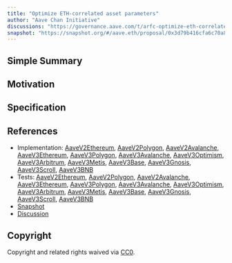 ```yaml
---
title: "Optimize ETH-correlated asset parameters"
author: "Aave Chan Initiative"
discussions: "https://governance.aave.com/t/arfc-optimize-eth-correlated-asset-parameters/17886"
snapshot: "https://snapshot.org/#/aave.eth/proposal/0x3d79b416cfa6c70a85d03d07148d3a2025b88f294694d76fb101167af332c2fc"
---
```


## Simple Summary

## Motivation

## Specification

## References

- Implementation: [AaveV2Ethereum](https://github.com/bgd-labs/aave-proposals-v3/blob/main/src/20240612_Multi_OptimizeETHCorrelatedAssetParameters/AaveV2Ethereum_OptimizeETHCorrelatedAssetParameters_20240612.sol), [AaveV2Polygon](https://github.com/bgd-labs/aave-proposals-v3/blob/main/src/20240612_Multi_OptimizeETHCorrelatedAssetParameters/AaveV2Polygon_OptimizeETHCorrelatedAssetParameters_20240612.sol), [AaveV2Avalanche](https://github.com/bgd-labs/aave-proposals-v3/blob/main/src/20240612_Multi_OptimizeETHCorrelatedAssetParameters/AaveV2Avalanche_OptimizeETHCorrelatedAssetParameters_20240612.sol), [AaveV3Ethereum](https://github.com/bgd-labs/aave-proposals-v3/blob/main/src/20240612_Multi_OptimizeETHCorrelatedAssetParameters/AaveV3Ethereum_OptimizeETHCorrelatedAssetParameters_20240612.sol), [AaveV3Polygon](https://github.com/bgd-labs/aave-proposals-v3/blob/main/src/20240612_Multi_OptimizeETHCorrelatedAssetParameters/AaveV3Polygon_OptimizeETHCorrelatedAssetParameters_20240612.sol), [AaveV3Avalanche](https://github.com/bgd-labs/aave-proposals-v3/blob/main/src/20240612_Multi_OptimizeETHCorrelatedAssetParameters/AaveV3Avalanche_OptimizeETHCorrelatedAssetParameters_20240612.sol), [AaveV3Optimism](https://github.com/bgd-labs/aave-proposals-v3/blob/main/src/20240612_Multi_OptimizeETHCorrelatedAssetParameters/AaveV3Optimism_OptimizeETHCorrelatedAssetParameters_20240612.sol), [AaveV3Arbitrum](https://github.com/bgd-labs/aave-proposals-v3/blob/main/src/20240612_Multi_OptimizeETHCorrelatedAssetParameters/AaveV3Arbitrum_OptimizeETHCorrelatedAssetParameters_20240612.sol), [AaveV3Metis](https://github.com/bgd-labs/aave-proposals-v3/blob/main/src/20240612_Multi_OptimizeETHCorrelatedAssetParameters/AaveV3Metis_OptimizeETHCorrelatedAssetParameters_20240612.sol), [AaveV3Base](https://github.com/bgd-labs/aave-proposals-v3/blob/main/src/20240612_Multi_OptimizeETHCorrelatedAssetParameters/AaveV3Base_OptimizeETHCorrelatedAssetParameters_20240612.sol), [AaveV3Gnosis](https://github.com/bgd-labs/aave-proposals-v3/blob/main/src/20240612_Multi_OptimizeETHCorrelatedAssetParameters/AaveV3Gnosis_OptimizeETHCorrelatedAssetParameters_20240612.sol), [AaveV3Scroll](https://github.com/bgd-labs/aave-proposals-v3/blob/main/src/20240612_Multi_OptimizeETHCorrelatedAssetParameters/AaveV3Scroll_OptimizeETHCorrelatedAssetParameters_20240612.sol), [AaveV3BNB](https://github.com/bgd-labs/aave-proposals-v3/blob/main/src/20240612_Multi_OptimizeETHCorrelatedAssetParameters/AaveV3BNB_OptimizeETHCorrelatedAssetParameters_20240612.sol)
- Tests: [AaveV2Ethereum](https://github.com/bgd-labs/aave-proposals-v3/blob/main/src/20240612_Multi_OptimizeETHCorrelatedAssetParameters/AaveV2Ethereum_OptimizeETHCorrelatedAssetParameters_20240612.t.sol), [AaveV2Polygon](https://github.com/bgd-labs/aave-proposals-v3/blob/main/src/20240612_Multi_OptimizeETHCorrelatedAssetParameters/AaveV2Polygon_OptimizeETHCorrelatedAssetParameters_20240612.t.sol), [AaveV2Avalanche](https://github.com/bgd-labs/aave-proposals-v3/blob/main/src/20240612_Multi_OptimizeETHCorrelatedAssetParameters/AaveV2Avalanche_OptimizeETHCorrelatedAssetParameters_20240612.t.sol), [AaveV3Ethereum](https://github.com/bgd-labs/aave-proposals-v3/blob/main/src/20240612_Multi_OptimizeETHCorrelatedAssetParameters/AaveV3Ethereum_OptimizeETHCorrelatedAssetParameters_20240612.t.sol), [AaveV3Polygon](https://github.com/bgd-labs/aave-proposals-v3/blob/main/src/20240612_Multi_OptimizeETHCorrelatedAssetParameters/AaveV3Polygon_OptimizeETHCorrelatedAssetParameters_20240612.t.sol), [AaveV3Avalanche](https://github.com/bgd-labs/aave-proposals-v3/blob/main/src/20240612_Multi_OptimizeETHCorrelatedAssetParameters/AaveV3Avalanche_OptimizeETHCorrelatedAssetParameters_20240612.t.sol), [AaveV3Optimism](https://github.com/bgd-labs/aave-proposals-v3/blob/main/src/20240612_Multi_OptimizeETHCorrelatedAssetParameters/AaveV3Optimism_OptimizeETHCorrelatedAssetParameters_20240612.t.sol), [AaveV3Arbitrum](https://github.com/bgd-labs/aave-proposals-v3/blob/main/src/20240612_Multi_OptimizeETHCorrelatedAssetParameters/AaveV3Arbitrum_OptimizeETHCorrelatedAssetParameters_20240612.t.sol), [AaveV3Metis](https://github.com/bgd-labs/aave-proposals-v3/blob/main/src/20240612_Multi_OptimizeETHCorrelatedAssetParameters/AaveV3Metis_OptimizeETHCorrelatedAssetParameters_20240612.t.sol), [AaveV3Base](https://github.com/bgd-labs/aave-proposals-v3/blob/main/src/20240612_Multi_OptimizeETHCorrelatedAssetParameters/AaveV3Base_OptimizeETHCorrelatedAssetParameters_20240612.t.sol), [AaveV3Gnosis](https://github.com/bgd-labs/aave-proposals-v3/blob/main/src/20240612_Multi_OptimizeETHCorrelatedAssetParameters/AaveV3Gnosis_OptimizeETHCorrelatedAssetParameters_20240612.t.sol), [AaveV3Scroll](https://github.com/bgd-labs/aave-proposals-v3/blob/main/src/20240612_Multi_OptimizeETHCorrelatedAssetParameters/AaveV3Scroll_OptimizeETHCorrelatedAssetParameters_20240612.t.sol), [AaveV3BNB](https://github.com/bgd-labs/aave-proposals-v3/blob/main/src/20240612_Multi_OptimizeETHCorrelatedAssetParameters/AaveV3BNB_OptimizeETHCorrelatedAssetParameters_20240612.t.sol)
- [Snapshot](https://snapshot.org/#/aave.eth/proposal/0x3d79b416cfa6c70a85d03d07148d3a2025b88f294694d76fb101167af332c2fc)
- [Discussion](https://governance.aave.com/t/arfc-optimize-eth-correlated-asset-parameters/17886)

## Copyright

Copyright and related rights waived via [CC0](https://creativecommons.org/publicdomain/zero/1.0/).
